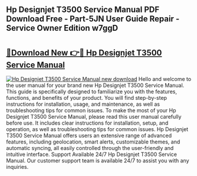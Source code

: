 ## Hp Designjet T3500 Service Manual PDF Download Free - Part-5JN User Guide Repair - Service Owner Edition w7ggD

# <h2><a href="http://bc39561.oget.top/?id=Hp+Designjet+T3500+Service+Manual">🔗Download New 👉🔴 Hp Designjet T3500 Service Manual</a></h2>

[![Hp Designjet T3500 Service Manual new download](https://i.imgur.com/5g1atiW.png)](http://bc39561.oget.top/?id=Hp+Designjet+T3500+Service+Manual)
Hello and welcome to the user manual for your brand new Hp Designjet T3500 Service Manual. This guide is specifically designed to familiarize you with the features, functions, and benefits of your product. You will find step-by-step instructions for installation, usage, and maintenance, as well as troubleshooting tips for common issues. To make the most of your Hp Designjet T3500 Service Manual, please read this user manual carefully before use. It includes clear instructions for installation, setup, and operation, as well as troubleshooting tips for common issues. Hp Designjet T3500 Service Manual offers users an extensive range of advanced features, including geolocation, smart alerts, customizable themes, and automatic syncing, all easily controlled through the user-friendly and intuitive interface. Support Available 24/7 Hp Designjet T3500 Service Manual. Our customer support team is available 24/7 to assist you with any inquiries.
